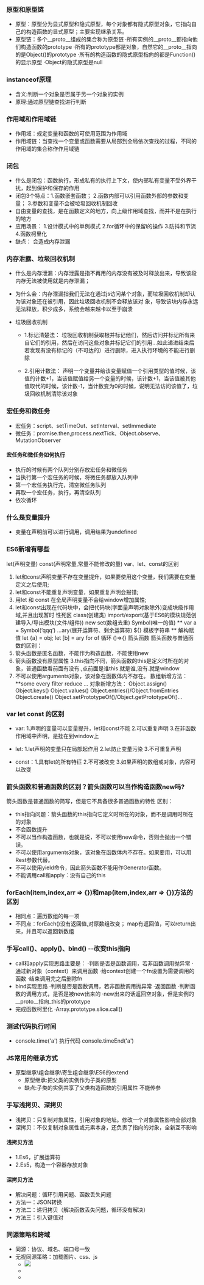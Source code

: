 ### 原型和原型链
* 原型：原型分为显式原型和隐式原型，每个对象都有隐式原型对象，它指向自己的构造函数的显式原型；主要实现继承关系。
* 原型链：多个__proto__组成的集合称为原型链
  ·所有实例的__proto__都指向他们构造函数的prototype
  ·所有的prototype都是对象，自然它的__proto__指向的是Object()的prototype
  ·所有的构造函数的隐式原型指向的都是Function()的显示原型
  ·Object的隐式原型是null

### instanceof原理
* 含义:判断一个对象是否属于另一个对象的实例
* 原理:通过原型链查找进行判断
### 作用域和作用域链
* 作用域：规定变量和函数的可使用范围为作用域
* 作用域链：当查找一个变量或函数需要从局部到全局依次查找的过程，不同的作用域的集合称作作用域链

### 闭包
* 什么是闭包：函数执行，形成私有的执行上下文，使内部私有变量不受外界干扰，起到保护和保存的作用
* 闭包3个特点：1.函数嵌套函数； 2.函数内部可以引用函数外部的参数和变量；  3.参数和变量不会被垃圾回收机制回收
* 自由变量的查找，是在函数定义的地方，向上级作用域查找，而并不是在执行的地方
* 应用场景： 1.设计模式中的单例模式
            2.for循环中的保留i的操作
            3.防抖和节流
            4.函数柯里化
* 缺点： 会造成内存泄漏

### 内存泄露、垃圾回收机制
* 什么是内存泄漏：内存泄露是指不再用的内存没有被及时释放出来，导致该段内存无法被使用就是内存泄漏；
* 为什么会：内存泄漏指我们无法在通过js访问某个对象，而垃圾回收机制却认为该对象还在被引用，因此垃圾回收机制不会释放该对  象，导致该块内存永远无法释放，积少成多，系统会越来越卡以至于崩溃

* 垃圾回收机制
  * 1.标记清楚法：
      垃圾回收机制获取根并标记他们，然后访问并标记所有来自它们的引用，然后在访问这些对象并标记它们的引用…如此递进结束后若发现有没有标记的（不可达的）进行删除，进入执行环境的不能进行删除

  * 2.引用计数法：
      声明一个变量并给该变量赋值一个引用类型的值时候，该值的计数+1，当该值赋值给另一个变量的时候，该计数+1，当该值被其他值取代的时候，该计数-1，当计数变为0的时候，说明无法访问该值了，垃圾回收机制清除该对象

### 宏任务和微任务
* 宏任务：script、setTimeOut、setInterval、setImmediate
* 微任务：promise.then,process.nextTick、Object.observe、MutationObserver
#### 宏任务和微任务如何执行
* 执行的时候有两个队列分别存放宏任务和微任务
* 当执行第一个宏任务的时候，将微任务都放入队列中
* 第一个宏任务执行完，清空微任务队列
* 再取一个宏任务，执行，再清空队列
* 依次循环

### 什么是变量提升
* 变量在声明前可以进行调用，调用结果为undefined

### ES6新增有哪些
let(声明变量)
const(声明常量,常量不能修改的量)
var、let、const的区别
1. let和const声明变量不存在变量提升，如果要使用这个变量，我们需要在变量定义之后使用;
2. let和const不能重复声明变量，如果重复声明会报错;
3. 用let 和 const 在全局声明变量不会给window增加属性;
4. let和const出现在代码块中，会把代码块(字面量声明对象除外)变成块级作用域,并且出现暂时 性死区 class(创建类)
import/export(基于ES6的模块规范创建导入/导出模块(文件/组件))
new set(数组去重)
Symbol(唯一的值) ** var a = Symbol(‘qqq’)
…ary(展开运算符、剩余运算符)
${} 模板字符串 **
解构赋值 let {a} = obj; let [b] = ary
for of 循环
()=>{} 箭头函数
箭头函数与普通函数的区别：
1. 箭头函数是匿名函数，不能作为构造函数，不能使用new
2. 箭头函数没有原型属性
3.this指向不同，箭头函数的this是定义时所在的对象，普通函数看前面有没有.,点前面是谁this 就是谁,没有.就是window
4. 不可以使用arguments对象，该对象在函数体内不存在。
数组新增方法：**some every filter reduce …
对象新增方法： Object.assign() Object.keys() Object.values() Object.entries()/Object.fromEntries
Object.create() 
Object.setPrototypeOf()/Object.getPrototypeOf()…
### var let const 的区别
* var:  1.声明的变量可以变量提升，let和const不能
        2.可以重复声明
        3.在非函数作用域中声明，是挂在到window上

* let:  1.let声明的变量只在局部起作用
        2.let防止变量污染
        3.不可重复声明

* const：1.具有let的所有特征
        2.不可被改变
        3.如果声明的数组或对象，内容可以改变

### 箭头函数和普通函数的区别？箭头函数可以当作构造函数new吗?
  箭头函数是普通函数的简写，但是它不具备很多普通函数的特性
  区别：
  * this指向问题：箭头函数的this指向它定义时所在的对象，而不是调用时所在的对象
  * 不会函数提升
  * 不可以当作构造函数，也就是说，不可以使用new命令，否则会抛出一个错误。
  * 不可以使用arguments对象，该对象在函数体内不存在。如果要用，可以用Rest参数代替。
  * 不可以使用yield命令，因此箭头函数不能用作Generator函数。
  * 不能调用call和apply：没有自己的this

### forEach(item,index,arr => {})和map(item,index,arr => {})方法的区别 
* 相同点：遍历数组的每一项
* 不同点：forEach()没有返回值,对原数组改变；  map有返回值，可以return出来，并且可以返回新数组
### 手写call()、apply()、bind() --改变this指向
* call和apply实现思路主要是：
        ·判断是否是函数调用，若非函数调用抛异常
        ·通过新对象（context）来调用函数
                ·给context创建一个fn设置为需要调用的函数
                ·结束调用完之后删除fn
* bind实现思路
        ·判断是否是函数调用，若非函数调用抛异常
        ·返回函数
                ·判断函数的调用方式，是否是被new出来的
                        ·new出来的话返回空对象，但是实例的__proto__指向_this的prototype
* 完成函数柯里化
        ·Array.prototype.slice.call()
### 测试代码执行时间
* console.time('a')  执行代码  console.timeEnd('a')
### JS常用的继承方式
* 原型继承\组合继承\寄生组合继承\ES6的extend   
  * 原型继承:把父类的实例作为子类的原型
  * 缺点:子类的实例共享了父类构造函数的引用属性  不能传参

### 手写浅拷贝、深拷贝
* 浅拷贝：只复制对象属性，引用对象的地址。修改一个对象属性影响全部对象
* 深拷贝：不仅复制对象属性或元素本身，还负责了指向的对象，全新互不影响

#### 浅拷贝方法
  * 1.Es6，扩展运算符
  * 2.Es5，构造一个容器存放对象

#### 深拷贝方法
  * 解决问题：循环引用问题、函数丢失问题
  * 方法一：JSON转换
  * 方法二：递归拷贝（解决函数丢失问题，循环没有解决）
  * 方法三：引入键值对
### 同源策略和跨域
  * 同源：协议、域名、端口号一致
  * 无视同源策略：加载图片、css、js
    * <img src=跨域的图片地址>
    * <link href=跨域的css地址> 
    * <script src=跨域的js地址>
  * 跨域：所有的跨域，都必须经过server端允许和配合，未经server端就实现跨域，说明浏览器存在漏洞，
  * 跨域方法：jsonp和cors(服务端)
    * JSONP：利用script标签实现跨域数据的访问。
    script标签引入JavaScript的文件脚本并调用其中的数据方法。
    * 在http的头部header加入扩展字段，允许此域
### CDN
  * 内容分发网络，类似一个分布式存储站，共享资源，提升访问速度

### 节流防抖概念以及应用场景
  * 节流：控制执行频率，n秒内只运行一次，若在n秒内触发多次，也只有一次生效。
  * 应用场景：DOM元素拖拽功能mouseMove、窗口滚动scroll、窗口调整resize、抢购疯狂点击click
  
  * 防抖：设置n秒后触发事件，n妙内若重新触发，则重新计时。
  * 应用场景：账户密码输入、搜索关键词
### 数组去重方法
  * 方法一：利用forEach()和indexOf()
  * 说明：本质是双重遍历，效率差一点

  * 方法二：利用forEach() + 对象容器
  * 说明： 只需遍历一次，效率高

  * 方法三：ES6语法 扩展运算符...
### 数组排序方法
  * 五种：sort()方法、选择排序、冒泡排序、插入排序、快速排序
  * sort():增加判定条件
  * 选择排序：先选择一个元素放在初始位置，之后将剩余数组与之对比，互换位置
  * 冒泡排序：一次比较两个相邻的数，如果不符合规则互换位置，一次比较就能够将最大或最小的值放在数组最后一位继续对除【最后一位】之外的所有元素重复上述过程
  * 插入排序：将数组第一个元素看做一个有序序列，把第二个元素到最后一个元素当成是未排序序列。
                  从头到尾依次扫描未排序序列，将扫描到的每个元素插入有序序列的适当位置。
                                                  如果待插入的元素与有序序列中的某个元素相等，则将待插入元素插入到相等元素的后面。
  * 快速排列：在已知数据集合中随便去一个基准(pivot)
                  将其余数据以基准为中心，大于分放右边，小于的放左边
                  将左右两个子集重复以上两个步骤
  
### 数组扁平化方法 flatten(arr)
  * 说明：多维数组变为一维数组 并输出新数组
  * 方法一：ES5，利用forEach()
  * 方法二：ES6的some()语法

### 类型判断的方法有哪些
  * typeof
    * 缺点：typeof null 的值为Object  
  * instanceof
    * 缺点：只能判断对象是否存在于目标对象的原型链上，单纯字面量不能判断
  * constructor
  * Object.prototype.toString.call()
    * 缺点：不能细分为谁的实例
### 各种类选择器权重
  * 1.!important
  * 2.内联样式  如style=""
  * 3.id选择器  如#id
  * 4.类选择器=属性选择器=伪类选择器    如.class
  * 5.标签选择器=伪元素选择器   div p
  * 6.通配符、子选择器、相邻选择器等。  *{} > +

### new 原理
  
## 计算机基础 https://juejin.cn/post/6844904100035821575
  ### http协议有哪些请求方法
  * GET: 通常用来获取资源
  * HEAD: 获取资源的元信息
  * POST: 提交数据，即上传数据
  * PUT: 修改数据
  * DELETE: 删除资源(几乎用不到)
  * CONNECT: 建立连接隧道，用于代理服务器
  * OPTIONS: 列出可对资源实行的请求方法，用来跨域请求
  * TRACE: 追踪请求-响应的传输路径

  ### GET和POST的区别
  * 从缓存的角度，GET 请求会被浏览器主动缓存下来，留下历史记录，而 POST 默认不会。
  * 从编码的角度，GET 只能进行 URL 编码，只能接收 ASCII 字符，而 POST 没有限制。
  * 从参数的角度，GET 一般放在 URL 中，因此不安全，POST 放在请求体中，更适合传输敏感信息。
  * 从幂等性的角度，GET是幂等的，而POST不是。(每次请求结果可能不同，幂等表示副作用相同)
  * 从TCP的角度，GET 请求会把请求报文一次性发出去，而 POST 会分为两个 TCP 数据包，首先发 header 部分，如果服务器响应 100(continue)， 然后发 body 部分。(火狐浏览器除外，它的 POST 请求只发一个 TCP 包)
  * 
  ### http（默认端口80） 与 https（默认端口443）的区别
  * 安全上：https 是 使用 TLS/SSL加密的 HTTP协议
  * 申请上：https需要使用ca申请证书
  * 传输上：http是超文本传输，明文传输；https是具有安全性的ssl加密传输协议
  * 端口：http默认是80；https是443

  ### SSL/TSL
  * 说明：SSL是“Secure Sockets Layer”的缩写，中文叫做“安全套接层”，其出现就是为了解决HTTP传输不安全的问题；到了1999年，SSL被标准化，标准化之后的名称改为 TLS（是“Transport Layer Security”的缩写），中文叫做“传输层安全协议”，所以这两者其实就是同一种协议，只不过是在不同阶段的不同称呼。
  
  * SSL提供的服务/作用：
    1. 认证用户和服务器，确保数据发送到正确的客户端和服务器；
    2. 加密数据以防止数据中途被窃取；
    3. 维护数据的完整性，确保数据在传输过程中不被改变。
   
  * 加密：对称加密、非对称加密、混合加密
  
  ### 从输入url到页面加载过程
  （DNS 解析过程，HTML词法分析和语法分析，CSS解析， 合成图层、合成线程调用光栅化线程池，生成位图后浏览器进程间通信过程，显卡缓存与显示器的关系）

![image-20210626115051548](C:\Users\user\AppData\Roaming\Typora\typora-user-images\image-20210626115051548.png)

* 过程：
​    首先我们需要通过 DNS（域名解析系统）将 URL 解析为对应的 IP 地址，然后与这个 IP 地址确定的那台服务器建立起 TCP 网络连接，随后我们向服务端抛出我们的 HTTP 请求，服务端处理完我们的请求之后，把目标数据放在 HTTP 响应里返回给客户端，拿到响应数据的浏览器就可以开始走一个渲染的流程。渲染完毕，页面便呈现给了用户

1. DNS 解析
2. TCP 连接
3. HTTP 请求抛出
4. 服务端处理请求，HTTP 响应返回
5. 浏览器拿到响应数据，解析响应内容，把解析的结果展示给用户


  ### 常见状态码
  * 1xx: 表示目前是协议处理的中间状态，还需要后续操作。
  * 2xx: 表示成功状态。
  * 3xx: 重定向状态，资源位置发生变动，需要重新请求。
  * 4xx: 客户端请求报文有误。
  * 5xx: 服务器端发生错误。

  ### 三次握手和四次挥手
  * 

  ### CSRF和XSS攻击
  ### Last-Modified 和 Etag 有什么区别？
  ### 浏览器缓存 强缓存、协商缓存
## Vuejs 知识点梳理
  * vue生命周期
  ### 计算属性computed和侦听器watch的区别
  * 共同点：都是根据依赖变化从而发生变化，都自带缓存，数据没改变直接调用
  * 不同点：计算属性中，返回的是一个data中没有的值（新值）并且必须包含return，
侦听器中，变化的值是data中存在的值，并且不包含return，在侦听器中可以执行异步操作，并控制操作的频率，这些都是计算属性无法做到的

(1).计算属性的应用场景是计算的内容需要依赖多个属性的情况
侦听器的应用场景是计算的内容依赖一个属性的情况
(2).计算属性缓存结果时每次都会重新创建变量
而侦听器是直接计算，不会创建变量保存结果
也就意味着，数据如果会反复的发生变化，计算很多次的情况下，计算属性的开销将会更大，也就意味着这种情况不适合使用计算属性，适合使用侦听器
那么，如果一个数据反复会被使用，但是它计算依赖的内容很少发生变化的情况下，计算属性会缓存结果，就更加适合这种情况。
(3).computed的结果是通过return返回的，而watch不需要return。
(4).watch中的参数可以得到侦听属性改变的最新结果，而computed函数没有这种参数。

补充：
watch只会监听数据的值是否发生改变，而不会监听地址的变化，如果需要监听引用类型的数据变化，需要深度监听：obj:{handler(newVal){},deep:true}------用handler+deep的方式进行深度监听。
在特殊的情况下(更改数组中的数据时，数组已经更改，但是视图没有更新)，watch无法监听数组的变化,更改数组必须要用splice()或者$set。

结论：
我们在计算开销比较大(计算次数多或者异步处理)的时候，会使用侦听器watch来得到计算结果。
而其他情况建议使用计算属性computed，因为缓存节省多次计算的性能。
  * 应用场景：computed,数据计算和字符处理，购物车价格、名字拼接
  * 应用场景：watch，监听数值（条件），弹框提醒，一个数据触发多个事件

  ### v-show和v-if的区别



  ### 组件通信
  
  * vuex介绍
  * diff
  * 

## webpack 知识点
  * loader和plugin
## 前端前沿的方向
  * flutter，dart，serverless、WebAssembly、PWA

自我介绍
项目经历和难点
前端模块化
数组排序方法
哪个时间更快
作用域、原型、原型的this指向谁，指向构造函数的
闭包的理解  
数据类型有哪些  
类型判断
ES6新增、let的区别
原生js类似Date这样的有哪些
数组中插入的方法
js触发事件有哪些
html标签有哪些
选择器有哪些
http协议
浏览器缓存
webpack和babel
export和import的区别
vue生命周期
vuex的组件间传递
vue的基本命令
vue路由  hash和history 没答
vue源码

反问

自我介绍，如果是技术，要偏向项目
v-if和v-show的区别，简单说
路由传值的方式  没答出来
组件创建方式1.注册组件、2.导入组件
介绍vuex 有哪些属性
vuex异步action部分 如何触发 --commit
vue中的key值得意义
垂直居中水平居中
es6 有哪些
var let const差别  
为什么const 的对象或数组的值可能改变
两数组的差值  indexOf included

反问

自我介绍
vue3新增的东西
vue2-vue3双向绑定的原理变化
* object.defineProperty --> proxy
变化后有什么优点
后端接口数据处理
项目小程序购物车如何实现
如何学习，有参加培训机构吗


领星

自我介绍
学习前端得一个路线
为什么学习前端
数据类型有哪些
原型和原型链
url解析过程
说说深拷贝和浅拷贝
说说防抖和节流
说说闭包
call(),apply(),bind()得用处和方法     没答好
es6方法                    没答全
var let const 的差别
const数组对象内容为什么可以改变
浏览器缓存机制
数组有哪些方法          没答全
es6新增数组的方法
垂直水平居中
样式选择器
块级元素和行内元素的区别
forEach和map方法的区别      不会

vue方面
vue得生命周期
在哪个阶段导入数据
在哪个阶段获取dom
解释单向数据流和双向数据绑定
keep-alive是什么
vue中data为什么必须是函数
vuex的属性及各个用处
组件之间传值                没答全
nextTick用过吗，是什么
双向绑定原理                答得太笼统
如何让一个骰子的六点设置为百分之50


vue中data数组重新赋值，如何获取
vue中data嵌套数组的值，如何获取
keep-alive 的传值
